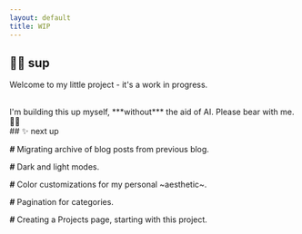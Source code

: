 ```yaml
---
layout: default
title: WIP
---
```


## 👋🏻 sup

Welcome to my little project - it's a work in progress.

<br>
I'm building this up myself, ***without*** the aid of AI. Please bear with me. 🙏🏻

<br>
## ✨ next up

***#*** Migrating archive of blog posts from previous blog.

***#*** Dark and light modes.

***#*** Color customizations for my personal ~aesthetic~.

***#*** Pagination for categories.

***#*** Creating a Projects page, starting with this project.